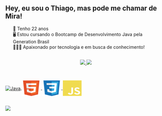 ## Hey, eu sou o Thiago, mas pode me chamar de Mira!

<ul style="list-style-type : none;">
<li> 🎈 Tenho 22 anos </li>
<li> 🖥️ Estou cursando o Bootcamp de Desenvolvimento Java pela Generation Brasil </li>
<li> 🧑🏻‍💻 Apaixonado por tecnologia e em busca de conhecimento!</li>
</ul> 

<br>

<div align="center">
  <a href="https://github.com/thmira">
  <img height="170em" src="https://github-readme-stats.vercel.app/api?username=thmira&show_icons=true&theme=tokyonight&include_all_commits=true&count_private=true"/>
  <img height="170em" src="https://github-readme-stats.vercel.app/api/top-langs/?username=thmira&layout=compact&langs_count=7&theme=tokyonight"/>
</div>
  
 ##
  
<div style="display: inline_block"><br>
  <img align="center" alt="Java" height="50" width="60" src="https://cdn.jsdelivr.net/gh/devicons/devicon/icons/java/java-original.svg" />
  <img align="center" alt="HTML" height="50" width="60" src="https://raw.githubusercontent.com/devicons/devicon/master/icons/html5/html5-original.svg">
  <img align="center" alt="CSS" height="50" width="60" src="https://raw.githubusercontent.com/devicons/devicon/master/icons/css3/css3-original.svg">
  <img align="center" alt="Js" height="50" width="60" src="https://raw.githubusercontent.com/devicons/devicon/master/icons/javascript/javascript-plain.svg">
</div>
  
 ##
  
<div> 
    <a href="https://www.linkedin.com/in/thiago-mira-483706175/" target="_blank"><img src="https://img.shields.io/badge/-LinkedIn-%230077B5?style=for-the-badge&logo=linkedin&logoColor=white" target="_blank"></a> 
</div>
